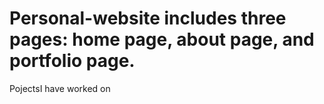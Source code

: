 # Personal-website includes three pages: home page, about page, and portfolio page.
PojectsI have worked on
